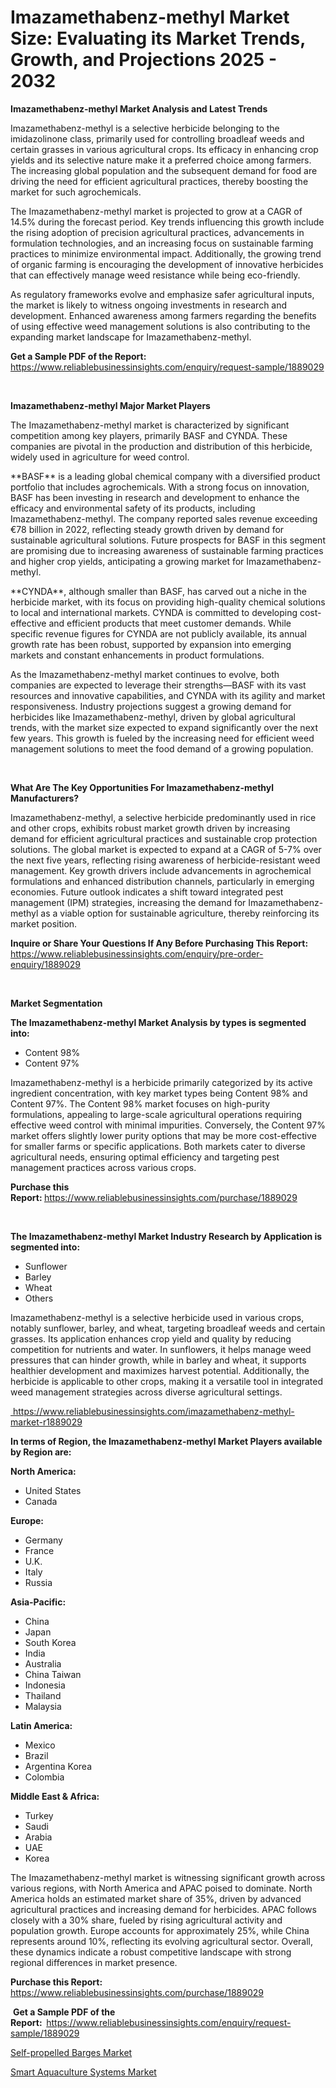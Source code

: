 <p><h1>Imazamethabenz-methyl Market Size: Evaluating its Market Trends, Growth, and Projections 2025 - 2032</h1></p><p><strong>Imazamethabenz-methyl Market Analysis and Latest Trends</strong></p>
<p><p>Imazamethabenz-methyl is a selective herbicide belonging to the imidazolinone class, primarily used for controlling broadleaf weeds and certain grasses in various agricultural crops. Its efficacy in enhancing crop yields and its selective nature make it a preferred choice among farmers. The increasing global population and the subsequent demand for food are driving the need for efficient agricultural practices, thereby boosting the market for such agrochemicals.</p><p>The Imazamethabenz-methyl market is projected to grow at a CAGR of 14.5% during the forecast period. Key trends influencing this growth include the rising adoption of precision agricultural practices, advancements in formulation technologies, and an increasing focus on sustainable farming practices to minimize environmental impact. Additionally, the growing trend of organic farming is encouraging the development of innovative herbicides that can effectively manage weed resistance while being eco-friendly. </p><p>As regulatory frameworks evolve and emphasize safer agricultural inputs, the market is likely to witness ongoing investments in research and development. Enhanced awareness among farmers regarding the benefits of using effective weed management solutions is also contributing to the expanding market landscape for Imazamethabenz-methyl.</p></p>
<p><strong>Get a Sample PDF of the Report:&nbsp;</strong> <a href="https://www.reliablebusinessinsights.com/enquiry/request-sample/1889029?utm_campaign=63&utm_medium=2&utm_source=Github&utm_content=ia&utm_term=14012025&utm_id=imazamethabenz-methyl">https://www.reliablebusinessinsights.com/enquiry/request-sample/1889029</a></p>
<p>&nbsp;</p>
<p><strong>Imazamethabenz-methyl Major Market Players</strong></p>
<p><p>The Imazamethabenz-methyl market is characterized by significant competition among key players, primarily BASF and CYNDA. These companies are pivotal in the production and distribution of this herbicide, widely used in agriculture for weed control.</p><p>**BASF** is a leading global chemical company with a diversified product portfolio that includes agrochemicals. With a strong focus on innovation, BASF has been investing in research and development to enhance the efficacy and environmental safety of its products, including Imazamethabenz-methyl. The company reported sales revenue exceeding €78 billion in 2022, reflecting steady growth driven by demand for sustainable agricultural solutions. Future prospects for BASF in this segment are promising due to increasing awareness of sustainable farming practices and higher crop yields, anticipating a growing market for Imazamethabenz-methyl.</p><p>**CYNDA**, although smaller than BASF, has carved out a niche in the herbicide market, with its focus on providing high-quality chemical solutions to local and international markets. CYNDA is committed to developing cost-effective and efficient products that meet customer demands. While specific revenue figures for CYNDA are not publicly available, its annual growth rate has been robust, supported by expansion into emerging markets and constant enhancements in product formulations.</p><p>As the Imazamethabenz-methyl market continues to evolve, both companies are expected to leverage their strengths—BASF with its vast resources and innovative capabilities, and CYNDA with its agility and market responsiveness. Industry projections suggest a growing demand for herbicides like Imazamethabenz-methyl, driven by global agricultural trends, with the market size expected to expand significantly over the next few years. This growth is fueled by the increasing need for efficient weed management solutions to meet the food demand of a growing population.</p></p>
<p>&nbsp;</p>
<p><strong>What Are The Key Opportunities For Imazamethabenz-methyl Manufacturers?</strong></p>
<p><p>Imazamethabenz-methyl, a selective herbicide predominantly used in rice and other crops, exhibits robust market growth driven by increasing demand for efficient agricultural practices and sustainable crop protection solutions. The global market is expected to expand at a CAGR of 5-7% over the next five years, reflecting rising awareness of herbicide-resistant weed management. Key growth drivers include advancements in agrochemical formulations and enhanced distribution channels, particularly in emerging economies. Future outlook indicates a shift toward integrated pest management (IPM) strategies, increasing the demand for Imazamethabenz-methyl as a viable option for sustainable agriculture, thereby reinforcing its market position.</p></p>
<p><strong>Inquire or Share Your Questions If Any Before Purchasing This Report:</strong> <a href="https://www.reliablebusinessinsights.com/enquiry/pre-order-enquiry/1889029?utm_campaign=63&utm_medium=2&utm_source=Github&utm_content=ia&utm_term=14012025&utm_id=imazamethabenz-methyl">https://www.reliablebusinessinsights.com/enquiry/pre-order-enquiry/1889029</a></p>
<p>&nbsp;</p>
<p><strong>Market Segmentation</strong></p>
<p><strong>The Imazamethabenz-methyl Market Analysis by types is segmented into:</strong></p>
<p><ul><li>Content 98%</li><li>Content 97%</li></ul></p>
<p><p>Imazamethabenz-methyl is a herbicide primarily categorized by its active ingredient concentration, with key market types being Content 98% and Content 97%. The Content 98% market focuses on high-purity formulations, appealing to large-scale agricultural operations requiring effective weed control with minimal impurities. Conversely, the Content 97% market offers slightly lower purity options that may be more cost-effective for smaller farms or specific applications. Both markets cater to diverse agricultural needs, ensuring optimal efficiency and targeting pest management practices across various crops.</p></p>
<p><strong>Purchase this Report:&nbsp;</strong><a href="https://www.reliablebusinessinsights.com/purchase/1889029?utm_campaign=63&utm_medium=2&utm_source=Github&utm_content=ia&utm_term=14012025&utm_id=imazamethabenz-methyl">https://www.reliablebusinessinsights.com/purchase/1889029</a></p>
<p>&nbsp;</p>
<p><strong>The Imazamethabenz-methyl Market Industry Research by Application is segmented into:</strong></p>
<p><ul><li>Sunflower</li><li>Barley</li><li>Wheat</li><li>Others</li></ul></p>
<p><p>Imazamethabenz-methyl is a selective herbicide used in various crops, notably sunflower, barley, and wheat, targeting broadleaf weeds and certain grasses. Its application enhances crop yield and quality by reducing competition for nutrients and water. In sunflowers, it helps manage weed pressures that can hinder growth, while in barley and wheat, it supports healthier development and maximizes harvest potential. Additionally, the herbicide is applicable to other crops, making it a versatile tool in integrated weed management strategies across diverse agricultural settings.</p></p>
<p><a href="https://www.reliablebusinessinsights.com/imazamethabenz-methyl-market-r1889029?utm_campaign=63&utm_medium=2&utm_source=Github&utm_content=ia&utm_term=14012025&utm_id=imazamethabenz-methyl">&nbsp;https://www.reliablebusinessinsights.com/imazamethabenz-methyl-market-r1889029</a></p>
<p><strong>In terms of Region, the Imazamethabenz-methyl Market Players available by Region are:</strong></p>
<p>
    <p> <strong> North America: </strong>
        <ul>
            <li>United States</li>
            <li>Canada</li>
        </ul>
        </p> 
    <p> <strong> Europe: </strong>
        <ul>
            <li>Germany</li>
            <li>France</li>
            <li>U.K.</li>
            <li>Italy</li>
            <li>Russia</li>
        </ul>
        </p> 
    <p> <strong> Asia-Pacific: </strong>
        <ul>
            <li>China</li>
            <li>Japan</li>
            <li>South Korea</li>
            <li>India</li>
            <li>Australia</li>
            <li>China Taiwan</li>
            <li>Indonesia</li>
            <li>Thailand</li>
            <li>Malaysia</li>
        </ul>
        </p> 
    <p> <strong> Latin America: </strong>
        <ul>
            <li>Mexico</li>
            <li>Brazil</li>
            <li>Argentina Korea</li>
            <li>Colombia</li>
        </ul>
        </p> 
    <p> <strong> Middle East & Africa: </strong>
        <ul>
            <li>Turkey</li>
            <li>Saudi</li>
            <li>Arabia</li>
            <li>UAE</li>
            <li>Korea</li>
        </ul>
    </p>
    </p>
<p><p>The Imazamethabenz-methyl market is witnessing significant growth across various regions, with North America and APAC poised to dominate. North America holds an estimated market share of 35%, driven by advanced agricultural practices and increasing demand for herbicides. APAC follows closely with a 30% share, fueled by rising agricultural activity and population growth. Europe accounts for approximately 25%, while China represents around 10%, reflecting its evolving agricultural sector. Overall, these dynamics indicate a robust competitive landscape with strong regional differences in market presence.</p></p>
<p><strong>Purchase this Report: </strong><a href="https://www.reliablebusinessinsights.com/purchase/1889029?utm_campaign=63&utm_medium=2&utm_source=Github&utm_content=ia&utm_term=14012025&utm_id=imazamethabenz-methyl">https://www.reliablebusinessinsights.com/purchase/1889029</a></p>
<p>&nbsp;<strong>Get a Sample PDF of the Report:&nbsp;&nbsp;</strong><a href="https://www.reliablebusinessinsights.com/enquiry/request-sample/1889029?utm_campaign=63&utm_medium=2&utm_source=Github&utm_content=ia&utm_term=14012025&utm_id=imazamethabenz-methyl">https://www.reliablebusinessinsights.com/enquiry/request-sample/1889029</a></p>
<p><strong></strong></p>
<p><p><a href="https://github.com/barnickclara79/Market-Research-Report-List-1/blob/main/self-propelled-barges-market.md?utm_campaign=63&utm_medium=2&utm_source=Github&utm_content=ia&utm_term=14012025&utm_id=imazamethabenz-methyl">Self-propelled Barges Market</a></p><p><a href="https://github.com/domoniqueluoma76/Market-Research-Report-List-1/blob/main/smart-aquaculture-systems-market.md?utm_campaign=63&utm_medium=2&utm_source=Github&utm_content=ia&utm_term=14012025&utm_id=imazamethabenz-methyl">Smart Aquaculture Systems Market</a></p></p>